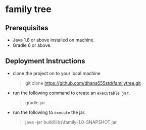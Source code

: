 # family tree

## Prerequisites
* Java 1.8 or above installed on machine.
* Gradle 6 or above.

## Deployment Instructions
- clone the project on to your local machine
  > git clone https://github.com/dhana555std/familytree.git
  
- run the following command to create an `executable jar`.
  > gradle jar
  
- run the following to `execute` the jar.
  > java -jar build\libs\family-1.0-SNAPSHOT.jar

